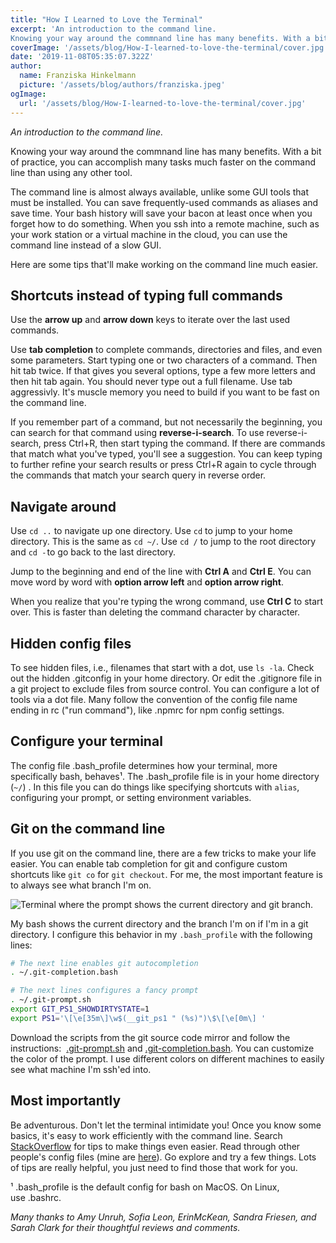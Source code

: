 ```yaml
---
title: "How I Learned to Love the Terminal"
excerpt: 'An introduction to the command line.
Knowing your way around the commnand line has many benefits. With a bit of practice, you can accomplish many tasks much faster on the command line than using any other tool.'
coverImage: '/assets/blog/How-I-learned-to-love-the-terminal/cover.jpg'
date: '2019-11-08T05:35:07.322Z'
author:
  name: Franziska Hinkelmann
  picture: '/assets/blog/authors/franziska.jpeg'
ogImage:
  url: '/assets/blog/How-I-learned-to-love-the-terminal/cover.jpg'
---
```

*An introduction to the command line.*

Knowing your way around the commnand line has many benefits. With a bit of practice, you can accomplish many tasks much faster on the command line than using any other tool.

The command line is almost always available, unlike some GUI tools that must be installed. You can save frequently-used commands as aliases and save time. Your bash history will save your bacon at least once when you forget how to do something. When you ssh into a remote machine, such as your work station or a virtual machine in the cloud, you can use the command line instead of a slow GUI.

Here are some tips that'll make working on the command line much easier.

## Shortcuts instead of typing full commands

Use the **arrow up** and **arrow down** keys to iterate over the last used commands. 

Use **tab completion** to complete commands, directories and files, and even some parameters. Start typing one or two characters of a command. Then hit tab twice. If that gives you several options, type a few more letters and then hit tab again. You should never type out a full filename. Use tab aggressivly. It's muscle memory you need to build if you want to be fast on the command line.

If you remember part of a command, but not necessarily the beginning, you can search for that command using **reverse-i-search**. To use reverse-i-search, press Ctrl+R, then start typing the command. If there are commands that match what you've typed, you'll see a suggestion. You can keep typing to further refine your search results or press Ctrl+R again to cycle through the commands that match your search query in reverse order. 

## Navigate around

Use `cd ..` to navigate up one directory. Use `cd` to jump to your home directory. This is the same as `cd ~/`. Use `cd /` to jump to the root directory and `cd -` to go back to the last directory. 

Jump to the beginning and end of the line with **Ctrl A** and **Ctrl E**. You can move word by word with **option arrow left** and **option arrow right**.

When you realize that you're typing the wrong command, use **Ctrl C** to start over. This is faster than deleting the command character by character.  

## Hidden config files

To see hidden files, i.e., filenames that start with a dot, use `ls -la`. Check out the hidden .gitconfig in your home directory. Or edit the .gitignore file in a git project to exclude files from source control. You can configure a lot of tools via a dot file. Many follow the convention of the config file name ending in rc ("run command"), like .npmrc for npm config settings. 

## Configure your terminal

The config file .bash_profile determines how your terminal, more specifically bash, behaves¹. The .bash_profile file is in your home directory (`~/`) . In this file you can do things like specifying shortcuts with `alias`, configuring your prompt, or setting environment variables.

## Git on the command line

If you use git on the command line, there are a few tricks to make your life easier. You can enable tab completion for git and configure custom shortcuts like `git co` for `git checkout`. For me, the most important feature is to always see what branch I'm on. 

![Terminal where the prompt shows the current directory and git branch.](/assets/blog/How-I-learned-to-love-the-terminal/cover.jpg)

My bash shows the current directory and the branch I'm on if I'm in a git directory. I configure this behavior in my `.bash_profile` with the following lines:

```bash
# The next line enables git autocompletion
. ~/.git-completion.bash

# The next lines configures a fancy prompt
. ~/.git-prompt.sh
export GIT_PS1_SHOWDIRTYSTATE=1
export PS1='\[\e[35m\]\w$(__git_ps1 " (%s)")\$\[\e[0m\] '
```

Download the scripts from the git source code mirror and follow the instructions:  [.git-prompt.sh](https://github.com/git/git/blob/master/contrib/completion/git-prompt.sh) and [.git-completion.bash](https://github.com/git/git/blob/master/contrib/completion/git-completion.bash). You can customize the color of the prompt. I use different colors on different machines to easily see what machine I'm ssh'ed into.

## Most importantly 

Be adventurous. Don't let the terminal intimidate you! Once you know some basics, it's easy to work efficiently with the command line. Search [StackOverflow](https://stackoverflow.com/questions/tagged/command-line) for tips to make things even easier. Read through other people's config files (mine are [here](https://github.com/fhinkel/configs)). Go explore and try a few things. Lots of tips are really helpful, you just need to find those that work for you.


¹ .bash_profile is the default config for bash on MacOS. On Linux, use .bashrc.

*Many thanks to Amy Unruh, Sofia Leon, ErinMcKean, Sandra Friesen, and Sarah Clark for their thoughtful reviews and comments.*